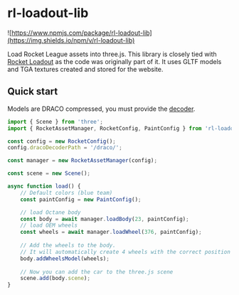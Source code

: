# rl-loadout-lib

![https://www.npmjs.com/package/rl-loadout-lib](https://img.shields.io/npm/v/rl-loadout-lib)

Load Rocket League assets into three.js. This library is closely tied with [Rocket Loadout](https://github.com/Longi94/rl-loadout) as the code was originally part of it. It uses GLTF models and TGA textures created and stored for the website.

## Quick start

Models are DRACO compressed, you must provide the [decoder](https://github.com/mrdoob/three.js/tree/dev/examples/js/libs/draco).

```typescript
import { Scene } from 'three';
import { RocketAssetManager, RocketConfig, PaintConfig } from 'rl-loadout-lib';

const config = new RocketConfig();
config.dracoDecoderPath = '/draco/';

const manager = new RocketAssetManager(config);

const scene = new Scene();

async function load() {
    // Default colors (blue team)
    const paintConfig = new PaintConfig();

    // load Octane body
    const body = await manager.loadBody(23, paintConfig);
    // load OEM wheels
    const wheels = await manager.loadWheel(376, paintConfig);
    
    // Add the wheels to the body.
    // It will automatically create 4 wheels with the correct position and scale
    body.addWheelsModel(wheels);
    
    // Now you can add the car to the three.js scene
    scene.add(body.scene);
}
```
